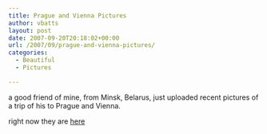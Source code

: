 ```yaml
---
title: Prague and Vienna Pictures
author: vbatts
layout: post
date: 2007-09-20T20:18:02+00:00
url: /2007/09/prague-and-vienna-pictures/
categories:
  - Beautiful
  - Pictures

---
```

a good friend of mine, from Minsk, Belarus, just uploaded recent pictures of a trip of his to Prague and Vienna.
  
right now they are [here][1]

 [1]: http://batts.mine.nu/pictures/vadim/